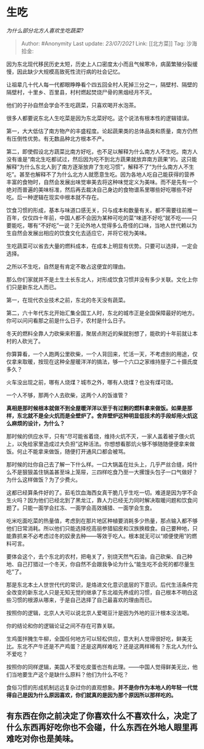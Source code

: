 # 生吃
*为什么部分北方人喜欢生吃蔬菜?*

> Author: #Anonymity
> Last update: *23/07/2021*
> Link: [[北方菜]]
> Tag:
> 沙海拾金:

因为东北现代移民历史太短，历史上人口密度太小而且气候寒冷，病菌繁殖分裂缓慢，因此缺少大规模高致死性流行病的社会记忆。

让祖辈几十代人每一代都眼睁睁看个四五回全村人死掉三分之一，隔壁村、隔壁的隔壁村，十里乡、百里县，村村燃起焚烧尸骨的黑烟经月不灭。

他们的子孙自然会学会不生吃蔬菜，只喜欢喝开水泡茶。

很多人都要说东北人生吃菜是因为东北菜好吃。这个说法有根本性的逻辑错误。

第一，大大低估了南方物产的丰盛程度。论起蔬果类的总体品类和质量，南方仍然有压倒性优势。有无数品种北方根本不产。

第二，即使假设北方蔬菜比南方好吃，也不足以解释为什么南方人不生吃。南方人没有谁是“南北生吃都试过，然后因为吃不到北方蔬果就放弃南方蔬果”的。这只能解释“为什么东北人到了南方逐渐放弃了生吃习惯”，解释不了“为什么南方人不生吃”。甚至也解释不了为什么北方人就愿意生吃。因为各地人吃自己能获得的营养丰富的食物时，自然会发展出味觉审美去将这种味觉定义为美味。而不是先有一个绝对而普遍的美味标准，然后再去裁决自己身边的食物谱系里哪些好吃哪些不好吃。后一种逻辑在现实中根本就不存在。

饮食习惯的形成，基本与味道口感无关，只与成本和数量有关。都不需要往前推一百年，仅仅四十年前，中国人都不会因为某种可吃的菜“味道不好吃”就不吃——只要能吃，哪有“不好吃”一说？无论外地人觉得多么奇怪的口味，当地人世代赖以为生自然会发展出相应的饮食文化去适应它，并将它视为美味。

生吃蔬菜可以省去大量的燃料成本，在成本上明显有优势。只要可以选择，一定会选择。

之所以不生吃，自然是有肯定不敢占这便宜的理由。

那么你们家就并不是土生土长东北人，对形成饮食习惯并没有多少关联。文化上你们只是新东北人而已。

第一，在现代农业技术之前，东北的冬天没有蔬菜。

第二，六十年代东北开始汇集全国工人时，东北的城市正是全国保障最好的地方。你可以问问看那之前是什么日子，农村是什么日子。

冬天的燃料全靠人力砍柴来积蓄，聚居点附近的柴就别想了，能砍的十年前就让本村的人砍光了。

你算算看，一个人跑两公里砍柴，一个人背回来，忙活一天，不考虑别的用途，仅仅拿来取暖，按现在这种全屋暖洋洋的搞法，够一个六口之家维持屋子二十摄氏度多久？

火车没出现之前，哪有人烧煤？城市之外，哪有人烧煤？也没有煤可烧。

一个人不够，那两个人去砍柴，这两个人的饭谁管？

**真相是那时候根本就做不到全屋暖洋洋以至于有过剩的燃料拿来做饭。如果是那样，东北就不是全火炕而是全壁炉了。舍弃壁炉这种明显低技术的手段却用火炕这么麻烦的设计，为什么？**

那时候的供应水平，只有“尽可能省着烧，维持火炕不灭，一家人盖着被子偎火炕上，以免给家里造成过大负担”这种活法。你想想看那炕火够不够随随便便拿来做饭。何止不能拿来做饭，随便打开通风口都会被骂。

那时候的灶你自己去了解一下什么样。一口大锅盖在灶头上，几乎严丝合缝，炖什么不是狠狠盖住锅盖甚至垛上笼屉，三四样吃食乃至一大摞馒头包子一口气做好？为什么这样做饭？为了少费火。

这都已经算条件好的了。茹毛饮血海西女真干脆几乎生吃一切。难道是因为学不会生火吗？因为他们已经北到了黑龙江，靠人力已经无力同时解决取暖问题和饮食问题了。只能一面学会扛冻、一面学会高效捕猎、一面学会生食。

吃米吃面吃菜的热量值，考虑到在那片地区种植要消耗多少热量，那点输入都不够他们日常消耗。所以他们只能选择挖高丽参猎貂皮和汉族换粮食。自己要种地，只能靠抓来不必考虑过冬的奴隶去种——等效于吃人。根本就无可以“顺便使用”的燃料可言。

要体会这个，去个东北的农村，把电关了，别烧天然气石油，自己砍柴、自己种地、自己打猎过一个冬天，你自然不会跟我争论为什么“能生吃不会死的都尽量生吃”了。

那是东北本土人世世代代的常识，是烙进文化意识底层的下意识。后代生活条件完全改变的新东北人只是无知无觉的继承了东北祖先养成的习惯，自己根本不明白这些习惯的根源从哪来，于是自己选择了自己最喜欢的理由而已。

按照你的逻辑，北京人大可以说北京人爱喝豆汁是因为外地的豆汁根本没法喝。

你的结论和你的逻辑论证之间不存在可靠关联。

生鸡蛋拌腌生牛柳，全国任何地方可以轻松供应，意大利人觉得很好吃，鲜美无比。东北不产牛还是不产鸡蛋？还是这两样难吃？还是这两样稀有？东北人为什么不爱吃？

按照你的同样逻辑，美国人不爱吃皮蛋也岂有此理。——中国人觉得鲜美无比，他们当地要生产这个是缺什么原料？他们为什么不吃？

食俗习惯的形成机制远远复杂过你的直观想象。**并不是你作为本地人的年轻一代觉得自己是因为什么原因喜欢，你们就真的是因为那个原因所以那样吃的。**

**有东西在你之前决定了你喜欢什么不喜欢什么，决定了什么东西再好吃你也不会碰，什么东西在外地人眼里再难吃对你也是美味。**
-------------------------------------------------------------
